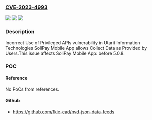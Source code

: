 ### [CVE-2023-4993](https://cve.mitre.org/cgi-bin/cvename.cgi?name=CVE-2023-4993)
![](https://img.shields.io/static/v1?label=Product&message=SoliPay%20Mobile%20App&color=blue)
![](https://img.shields.io/static/v1?label=Version&message=0%3C%205.0.8%20&color=brighgreen)
![](https://img.shields.io/static/v1?label=Vulnerability&message=CWE-648%20Incorrect%20Use%20of%20Privileged%20APIs&color=brighgreen)

### Description

Incorrect Use of Privileged APIs vulnerability in Utarit Information Technologies SoliPay Mobile App allows Collect Data as Provided by Users.This issue affects SoliPay Mobile App: before 5.0.8.

### POC

#### Reference
No PoCs from references.

#### Github
- https://github.com/fkie-cad/nvd-json-data-feeds

